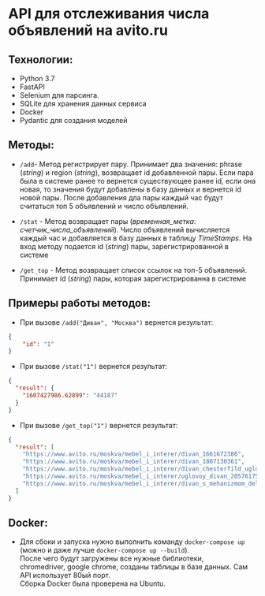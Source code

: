 # API для отслеживания числа объявлений на avito.ru
## Технологии:
- Python 3.7
- FastAPI
- Selenium для парсинга.
- SQLite для хранения данных сервиса
- Docker
- Pydantic  для создания моделей

## Методы:
 - `/add`- Метод регистрирует пару. Принимает два значения: phrase (*string*) и region (*string*), возвращает id добавленной пары. Если пара была в системе ранее то вернется существующее ранее id, если она новая, то значения будут добавлены в базу данных и вернется id новой пары. После добавления дла пары каждый час будут считаться топ 5 объявлений и число объявлений.
 
 - `/stat` - Метод возвращает пары (*временная_метка*: *счетчик_числа_объявлений*). Число объявлений вычисляется каждый час и добавляется в базу данных в таблицу *TimeStamps*. На вход методу подается id (*string*) пары, зарегистрированной в системе
 
 - `/get_top` - Метод возвращает список ссылок на топ-5 объявлений. Принимает id (*string*) пары, которая зарегистрированна в системе
 
## Примеры работы методов:
- При вызове `/add("Диван", "Москва")` вернется результат:  
```json 
{  
	"id": "1"  
}
```
- При вызове `/stat("1")` вернется результат:
```json 
{
  "result": {
    "1607427986.62899": "44187"
  }
}

```
- При вызове `/get_top("1")` вернется результат:
```json
{
  "result": [
    "https://www.avito.ru/moskva/mebel_i_interer/divan_1661672386",
    "https://www.avito.ru/moskva/mebel_i_interer/divan_1807130361",
    "https://www.avito.ru/moskva/mebel_i_interer/divan_chesterfild_uglovoy_raskladnoy_akvamarin_1597487357",
    "https://www.avito.ru/moskva/mebel_i_interer/uglovoy_divan_2057617591",
    "https://www.avito.ru/moskva/mebel_i_interer/divan_s_mehanizmom_delfin_2039315793"
  ]
}
```


## Docker:
- Для сбоки и запуска нужно выполнить команду `docker-compose up` (можно и даже лучше `docker-compose up --build`).  
После чего будут загружены все нужные библиотеки,  
chromedriver, google chrome, созданы таблицы в базе данных.
Сам API использует 80ый порт.  
Сборка Docker была проверена на Ubuntu.

